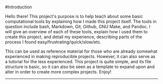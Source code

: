 #Introduction

Hello there! This project's purpose is to help teach about some basic computational tools by explaining how I made this project itself. The tools in question include bash, Markdown, Git, Github, GNU Make, and Pandoc. I will give an overview of each of these tools, explain how I used them to create this project, and detail my experience, describing parts of the process I found easy/frustrating/quick/slow/etc.

This can be used as reference material for those who are already somewhat experienced in making reproducible projects. However, it can also serve as a tutorial for the less experienced. This project is quite simple, and its file structure is basic, so it can also be seen as a template to expand upon and alter in order to create more complex projects. Enjoy! 

***
